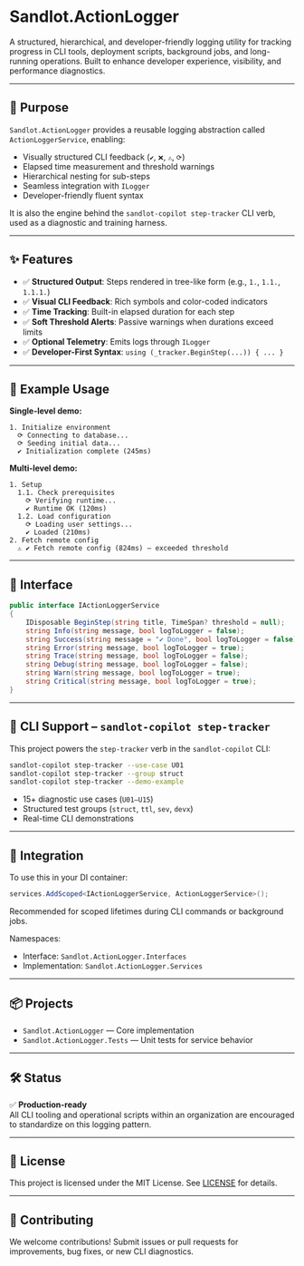 # Sandlot.ActionLogger

A structured, hierarchical, and developer-friendly logging utility for tracking progress in CLI tools, deployment scripts, background jobs, and long-running operations. Built to enhance developer experience, visibility, and performance diagnostics.

---

## 📘 Purpose

`Sandlot.ActionLogger` provides a reusable logging abstraction called `ActionLoggerService`, enabling:

- Visually structured CLI feedback (`✔`, `❌`, `⚠️`, `⟳`)
- Elapsed time measurement and threshold warnings
- Hierarchical nesting for sub-steps
- Seamless integration with `ILogger`
- Developer-friendly fluent syntax

It is also the engine behind the `sandlot-copilot step-tracker` CLI verb, used as a diagnostic and training harness.

---

## ✨ Features

- ✅ **Structured Output**: Steps rendered in tree-like form (e.g., `1.`, `1.1.`, `1.1.1.`)
- ✅ **Visual CLI Feedback**: Rich symbols and color-coded indicators
- ✅ **Time Tracking**: Built-in elapsed duration for each step
- ✅ **Soft Threshold Alerts**: Passive warnings when durations exceed limits
- ✅ **Optional Telemetry**: Emits logs through `ILogger`
- ✅ **Developer-First Syntax**: `using (_tracker.BeginStep(...)) { ... }`

---

## 🚀 Example Usage

**Single-level demo:**
```
1. Initialize environment
  ⟳ Connecting to database...
  ⟳ Seeding initial data...
  ✔ Initialization complete (245ms)
```

**Multi-level demo:**
```
1. Setup
  1.1. Check prerequisites
    ⟳ Verifying runtime...
    ✔ Runtime OK (120ms)
  1.2. Load configuration
    ⟳ Loading user settings...
    ✔ Loaded (210ms)
2. Fetch remote config
  ⚠️ ✔ Fetch remote config (824ms) — exceeded threshold
```

---

## 🔌 Interface

```csharp
public interface IActionLoggerService
{
    IDisposable BeginStep(string title, TimeSpan? threshold = null);
    string Info(string message, bool logToLogger = false);
    string Success(string message = "✔ Done", bool logToLogger = false);
    string Error(string message, bool logToLogger = true);
    string Trace(string message, bool logToLogger = false);
    string Debug(string message, bool logToLogger = false);
    string Warn(string message, bool logToLogger = true);
    string Critical(string message, bool logToLogger = true);
}
```

---

## 🧪 CLI Support – `sandlot-copilot step-tracker`

This project powers the `step-tracker` verb in the `sandlot-copilot` CLI:

```bash
sandlot-copilot step-tracker --use-case U01
sandlot-copilot step-tracker --group struct
sandlot-copilot step-tracker --demo-example
```

- 15+ diagnostic use cases (`U01–U15`)
- Structured test groups (`struct`, `ttl`, `sev`, `devx`)
- Real-time CLI demonstrations

---

## 🧱 Integration

To use this in your DI container:

```csharp
services.AddScoped<IActionLoggerService, ActionLoggerService>();
```

Recommended for scoped lifetimes during CLI commands or background jobs.

Namespaces:
- Interface: `Sandlot.ActionLogger.Interfaces`
- Implementation: `Sandlot.ActionLogger.Services`

---

## 📦 Projects

- `Sandlot.ActionLogger` — Core implementation
- `Sandlot.ActionLogger.Tests` — Unit tests for service behavior

---

## 🛠 Status

✅ **Production-ready**  
All CLI tooling and operational scripts within an organization are encouraged to standardize on this logging pattern.

---

## 📄 License

This project is licensed under the MIT License. See [LICENSE](LICENSE) for details.

---

## 🙌 Contributing

We welcome contributions! Submit issues or pull requests for improvements, bug fixes, or new CLI diagnostics.

